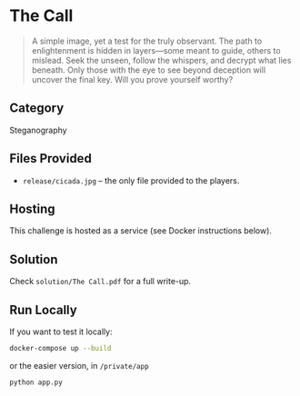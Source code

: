 # The Call

>A simple image, yet a test for the truly observant. The path to enlightenment is hidden in layers—some meant to guide, others to mislead. Seek the unseen, follow the whispers, and decrypt what lies beneath. Only those with the eye to see beyond deception will uncover the final key. Will you prove yourself worthy?
## Category
Steganography
## Files Provided
- `release/cicada.jpg` – the only file provided to the players.

## Hosting
This challenge is hosted as a service (see Docker instructions below).

## Solution
Check `solution/The Call.pdf` for a full write-up.

## Run Locally

If you want to test it locally:

```bash
docker-compose up --build
```

or the easier version, in `/private/app`

```bash
python app.py
```



